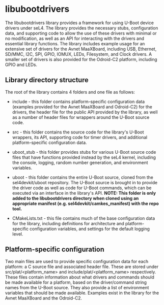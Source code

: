 # libubootdrivers

The libubootdrivers library provides a framework for using U-Boot device drivers under seL4. The library provides the necessary stubs, configuration data, and supporting code to allow the use of these drivers with minimal or no modification, as well as an API for interacting with the drivers and essential library functions. The library includes example usage for an extensive set of drivers for the Avnet MaaXBoard, including USB, Ethernet, SD/MMC, I2C, SPI, GPIO, IOMUX, LEDs, Filesystem, and Clock drivers. A smaller set of drivers is also provided for the Odroid-C2 platform, including GPIO and LEDs.

## Library directory structure

The root of the library contains 4 folders and one file as follows:

- include - this folder contains platform-specific configuration data (examples provided for the Avnet MaaXBoard and Odroid-C2) for the drivers, the header file for the public API provided by the library, as well as a number of header files for wrappers around the U-Boot source code.

- src - this folder contains the source code for the library's U-Boot wrappers, its API, supporting code for timer drivers, and additional platform-specific configuration data.

- uboot_stub - this folder provides stubs for various U-Boot source code files that have functions provided instead by the seL4 kernel, including the console, logging, random number generation, and environment variables.

- uboot - this folder contains the entire U-Boot source, cloned from the sel4devkit/uboot repository. The U-Boot source is brought in to provide the driver code as well as code for U-Boot commands, which can be executed via an interface in the library's API. **NOTE: This folder is only added to the libubootdrivers directory when cloned using an appropriate manifest (e.g. sel4devkit/camkes_manifest) with the repo tool.**

- CMakeLists.txt - this file contains much of the base configuration data for the library, including definitions for architecture and platform-specific configuration variables, and settings for the default logging level.

## Platform-specific configuration

Two main files are used to provide specific configuration data for each platform: a C source file and associated header file. These are stored under src/plat/<platform_name> and include/plat/<platform_name> respectively. These files contain information about what drivers and commands should be made available for a platform, based on the driver/command string names from the U-Boot source. They also provide a list of environment variables that should be made available. Examples exist in the library for the Avnet MaaXBoard and the Odroid-C2.

